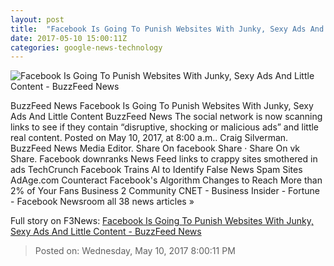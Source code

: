 ```yaml
---
layout: post
title:  "Facebook Is Going To Punish Websites With Junky, Sexy Ads And Little Content - BuzzFeed News"
date: 2017-05-10 15:00:11Z
categories: google-news-technology
---
```


![Facebook Is Going To Punish Websites With Junky, Sexy Ads And Little Content - BuzzFeed News](https://img.buzzfeed.com/buzzfeed-static/static/2017-05/10/10/asset/buzzfeed-prod-fastlane-02/sub-buzz-15753-1494427330-1.jpg?crop=990:519;0,138)

BuzzFeed News Facebook Is Going To Punish Websites With Junky, Sexy Ads And Little Content BuzzFeed News The social network is now scanning links to see if they contain “disruptive, shocking or malicious ads” and little real content. Posted on May 10, 2017, at 8:00 a.m.. Craig Silverman. BuzzFeed News Media Editor. Share On facebook Share · Share On vk Share. Facebook downranks News Feed links to crappy sites smothered in ads TechCrunch Facebook Trains AI to Identify False News Spam Sites AdAge.com Counteract Facebook's Algorithm Changes to Reach More than 2% of Your Fans Business 2 Community CNET - Business Insider - Fortune - Facebook Newsroom all 38 news articles »


Full story on F3News: [Facebook Is Going To Punish Websites With Junky, Sexy Ads And Little Content - BuzzFeed News](http://www.f3nws.com/n/HjacRF)

> Posted on: Wednesday, May 10, 2017 8:00:11 PM
